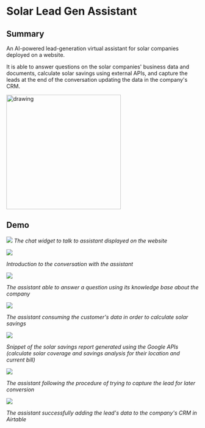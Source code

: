 # Solar Lead Gen Assistant

## Summary
An AI-powered lead-generation virtual assistant for solar companies deployed on a website.

It is able to answer questions on the solar companies' business data and documents, calculate solar savings using external APIs, and capture the leads at the end of the conversation updating the data in the company's CRM.

<img src="images/intro.png" alt="drawing" width="300"/>

## Demo
![](images/chatwidget.png)
*The chat widget to talk to assistant displayed on the website*


![](images/intro.png)

*Introduction to the conversation with the assistant*


![](images/kb.png)

*The assistant able to answer a question using its knowledge base about the company*


![](images/calculation.png)

*The assistant consuming the customer's data in order to calculate solar savings*


![](images/calculations2.png)

*Snippet of the solar savings report generated using the Google APIs (calculate solar coverage and savings analysis for their location and current bill)*


![](images/leadcapture.png)

*The assistant following the procedure of trying to capture the lead for later conversion*


![](images/airtablecrm.png)

*The assistant successfully adding the lead's data to the company's CRM in Airtable*

